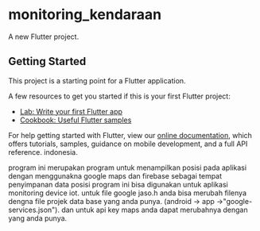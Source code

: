 # monitoring_kendaraan

A new Flutter project.

## Getting Started

This project is a starting point for a Flutter application.

A few resources to get you started if this is your first Flutter project:

- [Lab: Write your first Flutter app](https://flutter.dev/docs/get-started/codelab)
- [Cookbook: Useful Flutter samples](https://flutter.dev/docs/cookbook)

For help getting started with Flutter, view our
[online documentation](https://flutter.dev/docs), which offers tutorials,
samples, guidance on mobile development, and a full API reference.
indonesia.

program ini merupakan program untuk menampilkan posisi pada aplikasi dengan menggunakna google maps dan firebase sebagai tempat penyimpanan data posisi
program ini bisa digunakan untuk aplikasi monitoring device iot. 
untuk file google jaso.h anda bisa merubah filenya dengna file projek data base yang anda punya. (android -> app ->"google-services.json").
dan untuk api key maps anda dapat merubahnya dengan yang anda punya.
